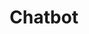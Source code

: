 ---
title: Chatbot
categories: [AI, Kotlin, Gemini Pro]
image: ./projects/chatbot/Screenshot.png
description: An Android app that harnesses the power of Google AI for engaging and informative responses.
download_url: https://mdalbinhossain.github.io/Chatbot/
external_url: https://mdalbinhossain.github.io/Chatbot/
---